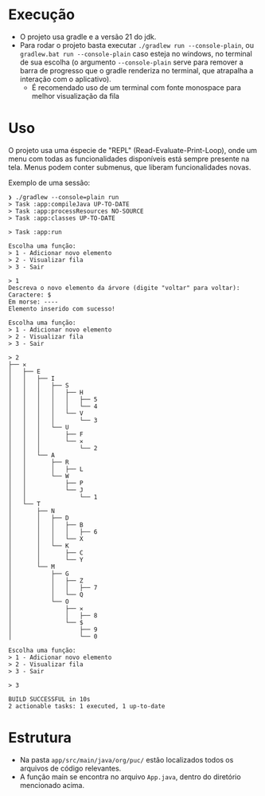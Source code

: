 # Execução

- O projeto usa gradle e a versão 21 do jdk.
- Para rodar o projeto basta executar `./gradlew run --console-plain`, ou `gradlew.bat run --console-plain` caso esteja no windows, no terminal de sua escolha (o argumento `--console-plain` serve para remover a barra de progresso que o gradle renderiza no terminal, que atrapalha a interação com o aplicativo).
  - É recomendado uso de um terminal com fonte monospace para melhor visualização da fila

# Uso

O projeto usa uma éspecie de "REPL" (Read-Evaluate-Print-Loop), onde um menu com todas as funcionalidades disponíveis está sempre presente na tela. Menus podem conter submenus, que liberam funcionalidades novas.

Exemplo de uma sessão:

```
❯ ./gradlew --console=plain run
> Task :app:compileJava UP-TO-DATE
> Task :app:processResources NO-SOURCE
> Task :app:classes UP-TO-DATE

> Task :app:run

Escolha uma função:
> 1 - Adicionar novo elemento
> 2 - Visualizar fila
> 3 - Sair

> 1
Descreva o novo elemento da árvore (digite "voltar" para voltar):
Caractere: $
Em morse: ----
Elemento inserido com sucesso!

Escolha uma função:
> 1 - Adicionar novo elemento
> 2 - Visualizar fila
> 3 - Sair

> 2
├── ✕
│   ├── E
│   │   ├── I
│   │   │   ├── S
│   │   │   │   ├── H
│   │   │   │   │   ├── 5
│   │   │   │   │   └── 4
│   │   │   │   └── V
│   │   │   │       └── 3
│   │   │   └── U
│   │   │       ├── F
│   │   │       └── ✕
│   │   │           └── 2
│   │   └── A
│   │       ├── R
│   │       │   ├── L
│   │       └── W
│   │           ├── P
│   │           └── J
│   │               └── 1
│   └── T
│       ├── N
│       │   ├── D
│       │   │   ├── B
│       │   │   │   ├── 6
│       │   │   └── X
│       │   └── K
│       │       ├── C
│       │       └── Y
│       └── M
│           ├── G
│           │   ├── Z
│           │   │   ├── 7
│           │   └── Q
│           └── O
│               ├── ✕
│               │   ├── 8
│               └── $
│                   ├── 9
│                   └── 0

Escolha uma função:
> 1 - Adicionar novo elemento
> 2 - Visualizar fila
> 3 - Sair

> 3

BUILD SUCCESSFUL in 10s
2 actionable tasks: 1 executed, 1 up-to-date
```

# Estrutura

- Na pasta `app/src/main/java/org/puc/` estão localizados todos os arquivos de código relevantes.
- A função main se encontra no arquivo `App.java`, dentro do diretório mencionado acima.

